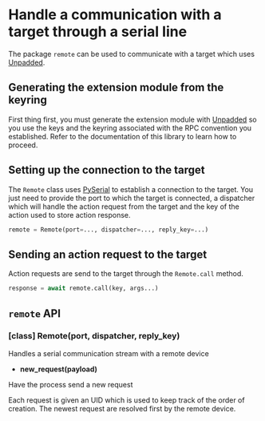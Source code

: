 # Handle a communication with a target through a serial line

The package `remote` can be used to communicate with a target which uses [Unpadded](https://github.com/StarQTius/Unpadded).

## Generating the extension module from the keyring

First thing first, you must generate the extension module with [Unpadded](https://github.com/StarQTius/Unpadded) so you use the keys and the keyring associated with the RPC convention you established. Refer to the documentation of this library to learn how to proceed.

## Setting up the connection to the target

The `Remote` class uses [PySerial](https://pyserial.readthedocs.io/en/latest/) to establish a connection to the target. You just need to provide the port to which the target is connected, a dispatcher which will handle the action request from the target and the key of the action used to store action response.

```python
remote = Remote(port=..., dispatcher=..., reply_key=...)
```

## Sending an action request to the target

Action requests are send to the target through the `Remote.call` method.

```python
response = await remote.call(key, args...)
```

## `remote` API


### [class] Remote(port, dispatcher, reply_key)
Handles a serial communication stream with a remote device



* **new_request(payload)** 

Have the process send a new request

Each request is given an UID which is used to keep track of the order of creation. The newest request are resolved first by the remote device.
